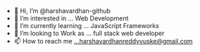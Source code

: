 - 👋 Hi, I’m @harshavardhan-github
- 👀 I’m interested in ... Web Development
- 🌱 I’m currently learning ... JavaScript Frameworks
- 💞️ I’m looking to Work as ... full stack web developer
- 📫 How to reach me ...harshavardhanreddyvuske@gmail.com
<!---
harshavardhan-github/harshavardhan-github is a ✨ special ✨ repository because its `README.md` (this file) appears on your GitHub profile.
You can click the Preview link to take a look at your changes.
--->
